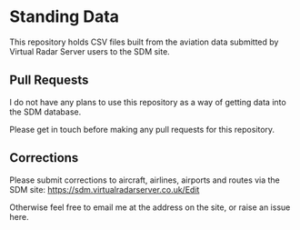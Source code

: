 # Standing Data

This repository holds CSV files built from the aviation data submitted by Virtual
Radar Server users to the SDM site. 

## Pull Requests

I do not have any plans to use this repository as a way of getting data into
the SDM database.

Please get in touch before making any pull requests for this repository.

## Corrections

Please submit corrections to aircraft, airlines, airports and routes via the
SDM site: https://sdm.virtualradarserver.co.uk/Edit

Otherwise feel free to email me at the address on the site, or raise an issue
here.
